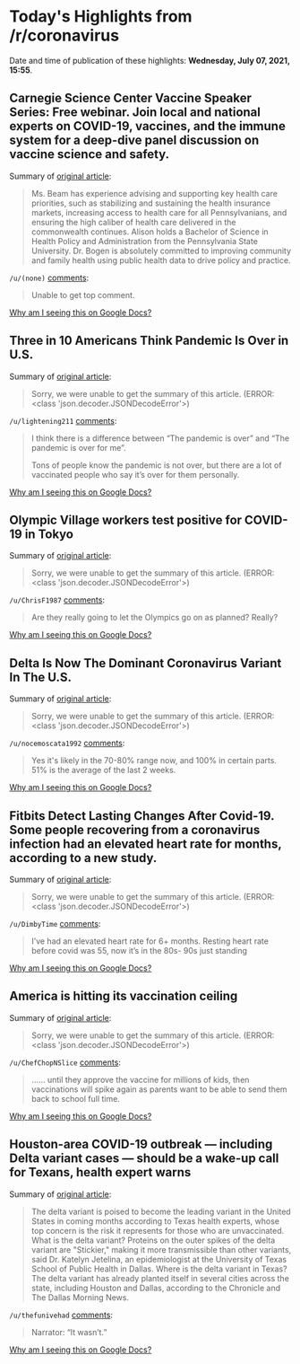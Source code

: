 # Today's Highlights from /r/coronavirus

Date and time of publication of these highlights: **Wednesday, July 07, 2021, 15:55**.

## Carnegie Science Center Vaccine Speaker Series: Free webinar. Join local and national experts on COVID-19, vaccines, and the immune system for a deep-dive panel discussion on vaccine science and safety.

Summary of [original article](https://carnegiesciencecenter.org/programs/vaccine-speaker-series/):

> Ms. Beam has experience advising and supporting key health care priorities, such as stabilizing and sustaining the health insurance markets, increasing access to health care for all Pennsylvanians, and ensuring the high caliber of health care delivered in the commonwealth continues. Alison holds a Bachelor of Science in Health Policy and Administration from the Pennsylvania State University. Dr. Bogen is absolutely committed to improving community and family health using public health data to drive policy and practice.

`/u/(none)` [comments](https://www.reddit.com/r/Coronavirus/comments/obmvvt/carnegie_science_center_vaccine_speaker_series/):

> Unable to get top comment.

[Why am I seeing this on Google Docs?](https://docs.google.com/document/d/1Dc6We63vOXIZsc0op-Bt4abqkYjXzOigalQqFxmvvbM/edit?usp=sharing)

## Three in 10 Americans Think Pandemic Is Over in U.S.

Summary of [original article](https://news.gallup.com/poll/351650/three-americans-think-pandemic.aspx?):

> Sorry, we were unable to get the summary of this article. (ERROR: <class 'json.decoder.JSONDecodeError'>)

`/u/lightening211` [comments](https://www.reddit.com/r/Coronavirus/comments/ofhm7s/three_in_10_americans_think_pandemic_is_over_in_us/):

> I think there is a difference between “The pandemic is over” and “The pandemic is over for me”. 
> 
> Tons of people know the pandemic is not over, but there are a lot of vaccinated people who say it’s over for them personally.

[Why am I seeing this on Google Docs?](https://docs.google.com/document/d/1Dc6We63vOXIZsc0op-Bt4abqkYjXzOigalQqFxmvvbM/edit?usp=sharing)

## Olympic Village workers test positive for COVID-19 in Tokyo

Summary of [original article](https://www.9news.com.au/world/coronavirus-tokyo-olympics-two-workers-test-positive-olympic-village/4c6755c8-361a-48e2-b8c2-225e29487a35):

> Sorry, we were unable to get the summary of this article. (ERROR: <class 'json.decoder.JSONDecodeError'>)

`/u/ChrisF1987` [comments](https://www.reddit.com/r/Coronavirus/comments/ofitk0/olympic_village_workers_test_positive_for_covid19/):

> Are they really going to let the Olympics go on as planned? Really?

[Why am I seeing this on Google Docs?](https://docs.google.com/document/d/1Dc6We63vOXIZsc0op-Bt4abqkYjXzOigalQqFxmvvbM/edit?usp=sharing)

## Delta Is Now The Dominant Coronavirus Variant In The U.S.

Summary of [original article](https://www.npr.org/sections/coronavirus-live-updates/2021/07/06/1013582342/delta-is-now-the-dominant-coronavirus-variant-in-the-u-s):

> Sorry, we were unable to get the summary of this article. (ERROR: <class 'json.decoder.JSONDecodeError'>)

`/u/nocemoscata1992` [comments](https://www.reddit.com/r/Coronavirus/comments/of7ulw/delta_is_now_the_dominant_coronavirus_variant_in/):

> Yes it's likely in the 70-80% range now, and 100% in certain parts. 51% is the average of the last 2 weeks.

[Why am I seeing this on Google Docs?](https://docs.google.com/document/d/1Dc6We63vOXIZsc0op-Bt4abqkYjXzOigalQqFxmvvbM/edit?usp=sharing)

## Fitbits Detect Lasting Changes After Covid-19. Some people recovering from a coronavirus infection had an elevated heart rate for months, according to a new study.

Summary of [original article](https://www.nytimes.com/2021/07/07/health/covid-fitbit-wearables.html):

> Sorry, we were unable to get the summary of this article. (ERROR: <class 'json.decoder.JSONDecodeError'>)

`/u/DimbyTime` [comments](https://www.reddit.com/r/Coronavirus/comments/oflmtd/fitbits_detect_lasting_changes_after_covid19_some/):

> I’ve had an elevated heart rate for 6+ months.  Resting heart rate before covid was 55, now it’s in the 80s- 90s just standing

[Why am I seeing this on Google Docs?](https://docs.google.com/document/d/1Dc6We63vOXIZsc0op-Bt4abqkYjXzOigalQqFxmvvbM/edit?usp=sharing)

## America is hitting its vaccination ceiling

Summary of [original article](https://www.axios.com/america-is-hitting-its-vaccination-ceiling-0d896b5f-a18b-4978-8d13-e5da2a3d97af.html):

> Sorry, we were unable to get the summary of this article. (ERROR: <class 'json.decoder.JSONDecodeError'>)

`/u/ChefChopNSlice` [comments](https://www.reddit.com/r/Coronavirus/comments/ofh1mk/america_is_hitting_its_vaccination_ceiling/):

> …… until they approve the vaccine for millions of kids, then vaccinations will spike again as parents want to be able to send them back to school full time.

[Why am I seeing this on Google Docs?](https://docs.google.com/document/d/1Dc6We63vOXIZsc0op-Bt4abqkYjXzOigalQqFxmvvbM/edit?usp=sharing)

## Houston-area COVID-19 outbreak — including Delta variant cases — should be a wake-up call for Texans, health expert warns

Summary of [original article](https://www.texastribune.org/2021/07/07/texas-covid-delta-vaccination/):

> The delta variant is poised to become the leading variant in the United States in coming months according to Texas health experts, whose top concern is the risk it represents for those who are unvaccinated. What is the delta variant? Proteins on the outer spikes of the delta variant are "Stickier," making it more transmissible than other variants, said Dr. Katelyn Jetelina, an epidemiologist at the University of Texas School of Public Health in Dallas. Where is the delta variant in Texas? The delta variant has already planted itself in several cities across the state, including Houston and Dallas, according to the Chronicle and The Dallas Morning News.

`/u/thefunivehad` [comments](https://www.reddit.com/r/Coronavirus/comments/ofj2da/houstonarea_covid19_outbreak_including_delta/):

> Narrator: “It wasn’t.”

[Why am I seeing this on Google Docs?](https://docs.google.com/document/d/1Dc6We63vOXIZsc0op-Bt4abqkYjXzOigalQqFxmvvbM/edit?usp=sharing)

